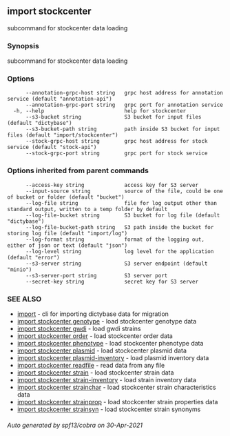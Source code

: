 ## import stockcenter

subcommand for stockcenter data loading

### Synopsis

subcommand for stockcenter data loading

### Options

```
      --annotation-grpc-host string   grpc host address for annotation service (default "annotation-api")
      --annotation-grpc-port string   grpc port for annotation service
  -h, --help                          help for stockcenter
      --s3-bucket string              S3 bucket for input files (default "dictybase")
      --s3-bucket-path string         path inside S3 bucket for input files (default "import/stockcenter")
      --stock-grpc-host string        grpc host address for stock service (default "stock-api")
      --stock-grpc-port string        grpc port for stock service
```

### Options inherited from parent commands

```
      --access-key string             access key for S3 server
      --input-source string           source of the file, could be one of bucket or folder (default "bucket")
      --log-file string               file for log output other than standard output, written to a temp folder by default
      --log-file-bucket string        S3 bucket for log file (default "dictybase")
      --log-file-bucket-path string   S3 path inside the bucket for storing log file (default "import/log")
      --log-format string             format of the logging out, either of json or text (default "json")
      --log-level string              log level for the application (default "error")
      --s3-server string              S3 server endpoint (default "minio")
      --s3-server-port string         S3 server port
      --secret-key string             secret key for S3 server
```

### SEE ALSO

* [import](import.md)	 - cli for importing dictybase data for migration
* [import stockcenter genotype](import_stockcenter_genotype.md)	 - load stockcenter genotype data
* [import stockcenter gwdi](import_stockcenter_gwdi.md)	 - load gwdi strains
* [import stockcenter order](import_stockcenter_order.md)	 - load stockcenter order data
* [import stockcenter phenotype](import_stockcenter_phenotype.md)	 - load stockcenter phenotype data
* [import stockcenter plasmid](import_stockcenter_plasmid.md)	 - load stockcenter plasmid data
* [import stockcenter plasmid-inventory](import_stockcenter_plasmid-inventory.md)	 - load plasmid inventory data
* [import stockcenter readfile](import_stockcenter_readfile.md)	 - read data from any file
* [import stockcenter strain](import_stockcenter_strain.md)	 - load stockcenter strain data
* [import stockcenter strain-inventory](import_stockcenter_strain-inventory.md)	 - load strain inventory data
* [import stockcenter strainchar](import_stockcenter_strainchar.md)	 - load stockcenter strain characteristics data
* [import stockcenter strainprop](import_stockcenter_strainprop.md)	 - load stockcenter strain properties data
* [import stockcenter strainsyn](import_stockcenter_strainsyn.md)	 - load stockcenter strain synonyms

###### Auto generated by spf13/cobra on 30-Apr-2021

